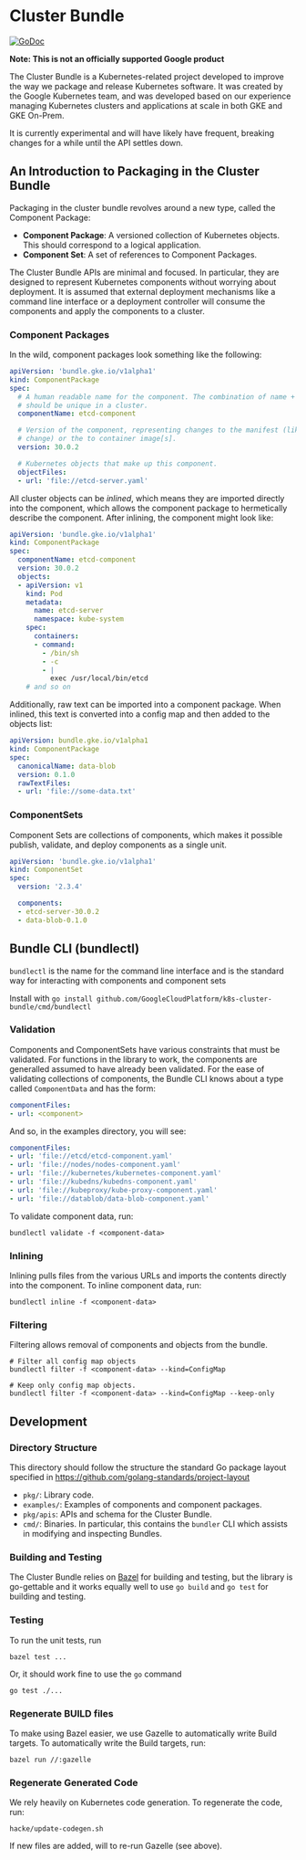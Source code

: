 # Cluster Bundle

[![GoDoc](https://godoc.org/github.com/GoogleCloudPlatform/k8s-cluster-bundle?status.svg)](https://godoc.org/github.com/GoogleCloudPlatform/k8s-cluster-bundle)

**Note: This is not an officially supported Google product**

The Cluster Bundle is a Kubernetes-related project developed to improve the way
we package and release Kubernetes software. It was created by the Google
Kubernetes team, and was developed based on our experience managing Kubernetes
clusters and applications at scale in both GKE and GKE On-Prem.

It is currently experimental and will have likely have frequent, breaking
changes for a while until the API settles down.

## An Introduction to Packaging in the Cluster Bundle

Packaging in the cluster bundle revolves around a new type, called the
Component Package:

* **Component Package**: A versioned collection of Kubernetes objects. This
  should correspond to a logical application.
* **Component Set**: A set of references to Component Packages.

The Cluster Bundle APIs are minimal and focused. In particular, they are
designed to represent Kubernetes components without worrying about deployment.
It is assumed that external deployment mechanisms like a command line interface
or a deployment controller will consume the components and apply the components
to a cluster.

### Component Packages

In the wild, component packages look something like the following:

```yaml
apiVersion: 'bundle.gke.io/v1alpha1'
kind: ComponentPackage
spec:
  # A human readable name for the component. The combination of name + version
  # should be unique in a cluster.
  componentName: etcd-component

  # Version of the component, representing changes to the manifest (like a flag
  # change) or the to container image[s].
  version: 30.0.2

  # Kubernetes objects that make up this component.
  objectFiles:
  - url: 'file://etcd-server.yaml'
```

All cluster objects can be *inlined*, which means they are imported directly
into the component, which allows the component package to hermetically describe
the component. After inlining, the component might look like:

```yaml
apiVersion: 'bundle.gke.io/v1alpha1'
kind: ComponentPackage
spec:
  componentName: etcd-component
  version: 30.0.2
  objects:
  - apiVersion: v1
    kind: Pod
    metadata:
      name: etcd-server
      namespace: kube-system
    spec:
      containers:
      - command:
        - /bin/sh
        - -c
        - |
          exec /usr/local/bin/etcd
    # and so on
```

Additionally, raw text can be imported into a component package. When inlined,
this text is converted into a config map and then added to the objects list:

```yaml
apiVersion: bundle.gke.io/v1alpha1
kind: ComponentPackage
spec:
  canonicalName: data-blob
  version: 0.1.0
  rawTextFiles:
  - url: 'file://some-data.txt'
```

### ComponentSets

Component Sets are collections of components, which makes it possible publish,
validate, and deploy components as a single unit.

```yaml
apiVersion: 'bundle.gke.io/v1alpha1'
kind: ComponentSet
spec:
  version: '2.3.4'

  components:
  - etcd-server-30.0.2
  - data-blob-0.1.0
```

## Bundle CLI (bundlectl)

`bundlectl` is the name for the command line interface and is the
standard way for interacting with components and component sets

Install with `go install
github.com/GoogleCloudPlatform/k8s-cluster-bundle/cmd/bundlectl`

### Validation

Components and ComponentSets have various constraints that must be validated.
For functions in the library to work, the components are generalled assumed to
have already been validated. For the ease of validating collections of
components, the Bundle CLI knows about a type called `ComponentData` and has the
form:

```yaml
componentFiles:
- url: <component>
```

And so, in the examples directory, you will see:

```yaml
componentFiles:
- url: 'file://etcd/etcd-component.yaml'
- url: 'file://nodes/nodes-component.yaml'
- url: 'file://kubernetes/kubernetes-component.yaml'
- url: 'file://kubedns/kubedns-component.yaml'
- url: 'file://kubeproxy/kube-proxy-component.yaml'
- url: 'file://datablob/data-blob-component.yaml'
```

To validate component data, run:

```
bundlectl validate -f <component-data>
```

### Inlining

Inlining pulls files from the various URLs and imports the contents directly
into the component. To inline component data, run:

```
bundlectl inline -f <component-data>
```

### Filtering

Filtering allows removal of components and objects from the bundle.

```
# Filter all config map objects
bundlectl filter -f <component-data> --kind=ConfigMap

# Keep only config map objects.
bundlectl filter -f <component-data> --kind=ConfigMap --keep-only
```

## Development

### Directory Structure

This directory should follow the structure the standard Go package layout
specified in https://github.com/golang-standards/project-layout

*   `pkg/`: Library code.
*   `examples/`: Examples of components and component packages.
*   `pkg/apis`: APIs and schema for the Cluster Bundle.
*   `cmd/`: Binaries. In particular, this contains the `bundler` CLI which
    assists in modifying and inspecting Bundles.

### Building and Testing

The Cluster Bundle relies on [Bazel](https://bazel.build/) for building and
testing, but the library is go-gettable and it works equally well to use `go
build` and `go test` for building and testing.

### Testing

To run the unit tests, run

```shell
bazel test ...
```

Or, it should work fine to use the `go` command

```shell
go test ./...
```

### Regenerate BUILD files

To make using Bazel easier, we use Gazelle to automatically write Build targets.
To automatically write the Build targets, run:

```shell
bazel run //:gazelle
```

### Regenerate Generated Code

We rely heavily on Kubernetes code generation. To regenerate the code,
run: 

```shell
hacke/update-codegen.sh
```

If new files are added, will to re-run Gazelle (see above).
